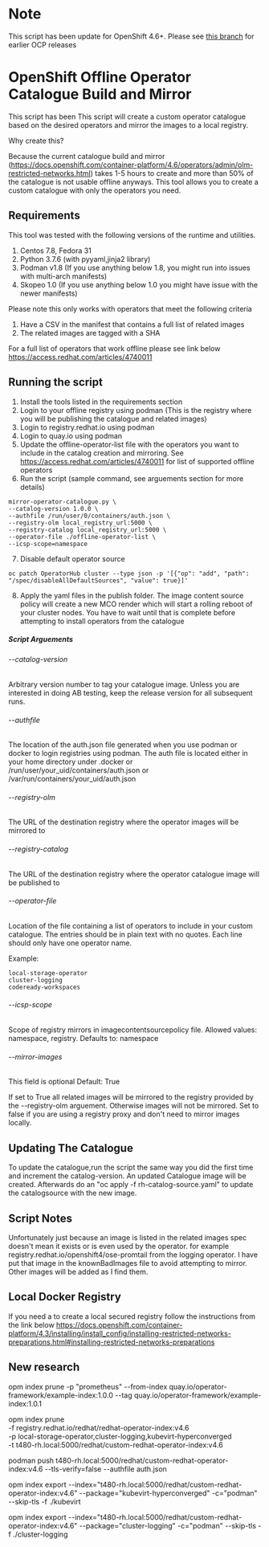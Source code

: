 # Note

This script has been update for OpenShift 4.6+. Please see [this branch]() for earlier OCP releases

# OpenShift Offline Operator Catalogue Build and Mirror

This script has been This script will create a custom operator catalogue based on the desired operators and mirror the images to a local registry.

Why create this?

Because the current catalogue build and mirror (https://docs.openshift.com/container-platform/4.6/operators/admin/olm-restricted-networks.html) takes 1-5 hours to create and more than 50% of the catalogue is not usable offline anyways. This tool allows you to create a custom catalogue with only the operators you need.


## Requirements

This tool was tested with the following versions of the runtime and utilities.

1. Centos 7.8, Fedora 31
2. Python 3.7.6 (with pyyaml,jinja2 library)
3. Podman v1.8 (If you use anything below 1.8, you might run into issues with multi-arch manifests)
4. Skopeo 1.0 (If you use anything below 1.0 you might have issue with the newer manifests)

Please note this only works with operators that meet the following criteria

1. Have a CSV in the manifest that contains a full list of related images
2. The related images are tagged with a SHA

For a full list of operators that work offline please see link below
<https://access.redhat.com/articles/4740011>

## Running the script

1. Install the tools listed in the requirements section
2. Login to your offline registry using podman (This is the registry where you will be publishing the catalogue and related images)
3. Login to registry.redhat.io using podman
4. Login to quay.io using podman
5. Update the offline-operator-list file with the operators you want to include in the catalog creation and mirroring. See <https://access.redhat.com/articles/4740011> for list of supported offline operators
6. Run the script (sample command, see arguements section for more details)

```Shell
mirror-operator-catalogue.py \
--catalog-version 1.0.0 \
--authfile /run/user/0/containers/auth.json \
--registry-olm local_registry_url:5000 \
--registry-catalog local_registry_url:5000 \
--operator-file ./offline-operator-list \
--icsp-scope=namespace
```

7. Disable default operator source
```Shell
oc patch OperatorHub cluster --type json -p '[{"op": "add", "path": "/spec/disableAllDefaultSources", "value": true}]'
```
8. Apply the yaml files in the publish folder. The image content source policy will create a new MCO render which will start a rolling reboot of your cluster nodes. You have to wait until that is complete before attempting to install operators from the catalogue


##### Script Arguements

###### --catalog-version

Arbitrary version number to tag your catalogue image. Unless you are interested in doing AB testing, keep the release version for all subsequent runs.


###### --authfile

The location of the auth.json file generated when you use podman or docker to login registries using podman. The auth file is located either in your home directory under .docker or /run/user/your_uid/containers/auth.json or /var/run/containers/your_uid/auth.json


###### --registry-olm

The URL of the destination registry where the operator images will be mirrored to


###### --registry-catalog

The URL of the destination registry where the operator catalogue image will be published to


###### --operator-file

Location of the file containing a list of operators to include in your custom catalogue. The entries should be in plain text with no quotes. Each line should only have one operator name. 

Example:

```Shell
local-storage-operator
cluster-logging
codeready-workspaces
```

###### --icsp-scope

Scope of registry mirrors in imagecontentsourcepolicy file. Allowed values: namespace, registry. Defaults to: namespace

###### --mirror-images

This field is optional
Default: True

If set to True all related images will be mirrored to the registry provided by the --registry-olm arguement. Otherwise images will not be mirrored. Set to false if you are using a registry proxy and don't need to mirror images locally.

## Updating The Catalogue

To update the catalogue,run the script the same way you did the first time and increment the catalog-version. An updated Catalogue image will be created. Afterwards do an "oc apply -f rh-catalog-source.yaml" to update the catalogsource with the new image.

## Script Notes

Unfortunately just because an image is listed in the related images spec doesn't mean it exists or is even used by the operator. for example registry.redhat.io/openshift4/ose-promtail from the logging operator. I have put that image in the knownBadImages file to avoid attempting to mirror. Other images will be added as I find them.

## Local Docker Registry

If you need a to create a local secured registry follow the instructions from the link below
<https://docs.openshift.com/container-platform/4.3/installing/install_config/installing-restricted-networks-preparations.html#installing-restricted-networks-preparations>




## New research

opm index prune -p "prometheus" --from-index quay.io/operator-framework/example-index:1.0.0 --tag quay.io/operator-framework/example-index:1.0.1


opm index prune \
    -f registry.redhat.io/redhat/redhat-operator-index:v4.6 \
    -p local-storage-operator,cluster-logging,kubevirt-hyperconverged \
    -t t480-rh.local:5000/redhat/custom-redhat-operator-index:v4.6 

podman push t480-rh.local:5000/redhat/custom-redhat-operator-index:v4.6 --tls-verify=false --authfile auth.json

opm index export --index="t480-rh.local:5000/redhat/custom-redhat-operator-index:v4.6" --package="kubevirt-hyperconverged" -c="podman" --skip-tls -f ./kubevirt

opm index export --index="t480-rh.local:5000/redhat/custom-redhat-operator-index:v4.6" --package="cluster-logging" -c="podman" --skip-tls -f ./cluster-logging 